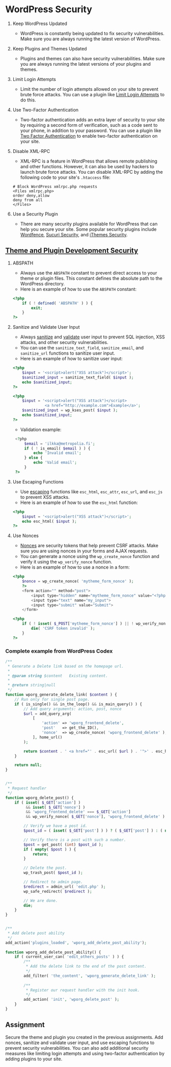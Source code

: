 # WordPress Security

1. Keep WordPress Updated 
   - WordPress is constantly being updated to fix security vulnerabilities. Make sure you are always running the latest
   version of WordPress.
2. Keep Plugins and Themes Updated 
   - Plugins and themes can also have security vulnerabilities. Make sure you are always running the latest versions of your
plugins and themes. 
4. Limit Login Attempts
   - Limit the number of login attempts allowed on your site to prevent brute force attacks. You can use a plugin
like [Limit Login Attempts](https://wordpress.org/plugins/limit-login-attempts/) to do this.

5. Use Two-Factor Authentication 
   - Two-factor authentication adds an extra layer of security to your site by requiring a second form of verification, such
as a code sent to your phone, in addition to your password. You can use a plugin
like [Two Factor Authentication](https://wordpress.org/plugins/two-factor-authentication/) to enable two-factor
authentication on your site.

6. Disable XML-RPC
   - XML-RPC is a feature in WordPress that allows remote publishing and other functions. However, it can also be used by
hackers to launch brute force attacks. You can disable XML-RPC by adding the following code to your site's `.htaccess`
file:

    ```
    # Block WordPress xmlrpc.php requests
    <Files xmlrpc.php>
    order deny,allow
    deny from all
    </Files> 
    ```

7. Use a Security Plugin

   - There are many security plugins available for WordPress that can help you secure your site. Some popular security
plugins
include [Wordfence](https://wordpress.org/plugins/wordfence/), [Sucuri Security](https://wordpress.org/plugins/sucuri-scanner/),
and [iThemes Security](https://wordpress.org/plugins/better-wp-security/).

## [Theme and Plugin Development Security](https://developer.wordpress.org/apis/security/)

1. ABSPATH
   - Always use the `ABSPATH` constant to prevent direct access to your theme or plugin files. This constant defines the
   absolute path to the WordPress directory.
   - Here is an example of how to use the `ABSPATH` constant:

    ```php
    <?php
        if ( ! defined( 'ABSPATH' ) ) {
            exit;
        }
    ?>
    ```

2. Sanitize and Validate User Input
   - Always [sanitize](https://developer.wordpress.org/apis/security/sanitizing/) and [validate](https://developer.wordpress.org/apis/security/data-validation/) user input to prevent SQL injection, XSS attacks, and other security vulnerabilities.
   - You can use the `sanitize_text_field`, `sanitize_email`, and `sanitize_url` functions to sanitize user input.
   - Here is an example of how to sanitize user input:

    ```php
    <?php
        $input = '<script>alert("XSS attack")</script>';
        $sanitized_input = sanitize_text_field( $input );
        echo $sanitized_input;
    ?>
    ```

    ```php
    <?php
        $input = '<script>alert("XSS attack")</script>
                  <a href="http://example.com">Example</a>';
        $sanitized_input = wp_kses_post( $input );
        echo $sanitized_input;
    ?>
    ```
   - Validation example:
    
   ```php
    <?php
        $email = 'ilkka@metropolia.fi';
        if ( ! is_email( $email ) ) {
            echo 'Invalid email';
        } else {
            echo 'Valid email';
        }
    ?>
    ```
3. Use Escaping Functions
    - Use [escaping](https://developer.wordpress.org/apis/security/escaping/) functions like `esc_html`, `esc_attr`, `esc_url`, and `esc_js` to prevent XSS attacks.
    - Here is an example of how to use the `esc_html` function:

    ```php
    <?php
        $input = '<script>alert("XSS attack")</script>';
        echo esc_html( $input );
    ?>
    ```
      
4. Use Nonces
   - [Nonces](https://developer.wordpress.org/apis/security/nonces/) are security tokens that help prevent CSRF attacks. Make sure you are using nonces in your forms and AJAX requests.
   - You can generate a nonce using the `wp_create_nonce` function and verify it using the `wp_verify_nonce` function.
   - Here is an example of how to use a nonce in a form:

    ```php
    <?php
        $nonce = wp_create_nonce( 'mytheme_form_nonce' );
        ?>
        <form action="" method="post">
            <input type="hidden" name="mytheme_form_nonce" value="<?php echo $nonce; ?>">
            <input type="text" name="my_input">
            <input type="submit" value="Submit">
        </form>
    ```

    ```php
    <?php
        if ( ! isset( $_POST['mytheme_form_nonce'] ) || ! wp_verify_nonce( $_POST['mytheme_form_nonce'], 'mytheme_form_nonce' ) ) {
            die( 'CSRF token invalid' );
        }
    ?>
    ```

### Complete example from WordPress Codex

```php
/**
 * Generate a Delete link based on the homepage url.
 *
 * @param string $content   Existing content.
 *
 * @return string|null
 */
function wporg_generate_delete_link( $content ) {
	// Run only for single post page.
	if ( is_single() && in_the_loop() && is_main_query() ) {
		// Add query arguments: action, post, nonce
		$url = add_query_arg(
			[
				'action' => 'wporg_frontend_delete',
				'post'   => get_the_ID(),
				'nonce'  => wp_create_nonce( 'wporg_frontend_delete' ),
			], home_url()
		);

		return $content . ' <a href="' . esc_url( $url ) . '">' . esc_html__( 'Delete Post', 'wporg' ) . '</a>';
	}

	return null;
}


/**
 * Request handler
 */
function wporg_delete_post() {
	if ( isset( $_GET['action'] )
         && isset( $_GET['nonce'] )
         && 'wporg_frontend_delete' === $_GET['action']
         && wp_verify_nonce( $_GET['nonce'], 'wporg_frontend_delete' ) ) {

		// Verify we have a post id.
		$post_id = ( isset( $_GET['post'] ) ) ? ( $_GET['post'] ) : ( null );

		// Verify there is a post with such a number.
		$post = get_post( (int) $post_id );
		if ( empty( $post ) ) {
			return;
		}

		// Delete the post.
		wp_trash_post( $post_id );

		// Redirect to admin page.
		$redirect = admin_url( 'edit.php' );
		wp_safe_redirect( $redirect );

		// We are done.
		die;
	}
}


/**
 * Add delete post ability
 */
add_action('plugins_loaded', 'wporg_add_delete_post_ability');
 
function wporg_add_delete_post_ability() {    
    if ( current_user_can( 'edit_others_posts' ) ) {
        /**
         * Add the delete link to the end of the post content.
         */
        add_filter( 'the_content', 'wporg_generate_delete_link' );
      
        /**
         * Register our request handler with the init hook.
         */
        add_action( 'init', 'wporg_delete_post' );
    }
}
```

## Assignment

Secure the theme and plugin you created in the previous assignments. Add nonces, sanitize and validate user input, and use escaping functions to prevent security vulnerabilities. You can also add additional security measures like limiting login attempts and using two-factor authentication by adding plugins to your site.
